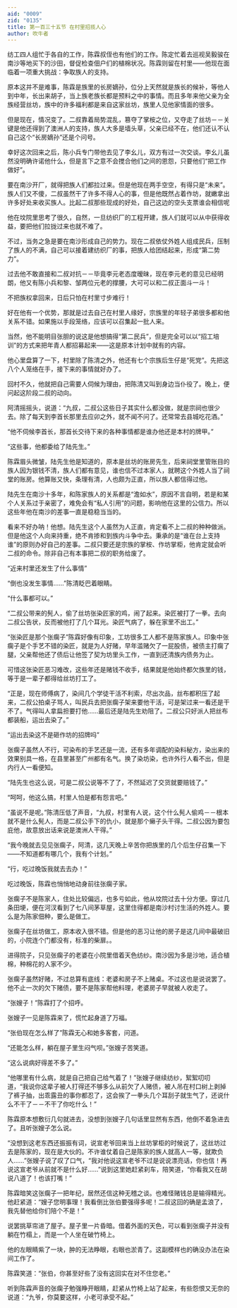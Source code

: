 ```yaml
---
aid: "0009"
zid: "0135"
title: 第一百三十五节 在村里招揽人心
author: 吹牛者
---
```


纺工四人组忙于各自的工作，陈霖叔侄也有他们的工作。陈定忙着去巡视吴毅骏在南沙等地买下的沙田，督促检查佃户们的植棉状况。陈霖则留在村里――他现在面临着一项重大挑战：争取族人的支持。

原本这并不是难事，陈霖是族里的长房嫡孙，位分上天然就是族长的候补，等他人到中年，长出来胡子，当上族老族长都是预料之中的事情。而且多年来他父亲为全族经营丝坊，族中的许多福利都是来自这家丝坊，族里人见他家情面的很多。

但是现在，情况变了。二叔靠着局势混乱，篡夺了掌桉之位，又夺走了丝坊－－关键是他还得到了澳洲人的支持，族人大多是墙头草，父亲已经不在，他们还认不认自己这个“长房嫡孙”还是个问号。

幸好这次回来之后，陈小兵专门带他去见了李幺儿，双方有过一次交谈。李幺儿虽然没明确许诺他什么，但是言下之意不会搅合他们之间的恩怨，只要他们“把工作做好”。

要在南沙开厂，就得把族人们都拉过来。但是他现在两手空空，有得只是“未来”。族人们又不傻，二叔虽然干了许多不得人心的事，但是他既然占着作坊，就嫩拿出许多好处来收买族人。比起二叔那些现成的好处，自己这边的空头支票谁会相信呢

他在坟院里思考了很久，自然，一旦纺织厂的工程开建，族人们就可以从中获得收益，要把他们拉拢过来也就不难了。

不过，当务之急是要在南沙形成自己的势力。现在二叔依仗外姓人组成民兵，压制了族人的不满，自己可以接着建纺织厂的事，把族人给团结起来，形成“第二势力”。

过去他不敢直接和二叔对抗－－毕竟李元老态度暧昧，现在李元老的意见已经明朗，他又有陈小兵和黎、邹两位元老的撑腰，大可可以和二叔正面斗一斗！

不把族权拿回来，日后只怕在村里寸步难行！

好在他有一个优势，那就是过去自己在村里人缘好，宗族里的年轻子弟很多都和他关系不错。如果施以手段笼络，应该可以召集起一批人来。

当然，他不能明目张胆的说这是他想搞得“第二民兵”，但是完全可以以“招工培训”的方式来把年青人都招募起来――这是原本计划中就有的内容。

他心里盘算了一下，村里除了陈清之外，他还有七个宗族后生仔是“死党”。先把这八个人笼络在手，接下来的事情就好办了。

回村不久，他就把自己需要人伺候为理由，把陈清又叫到身边当仆役了。晚上，便问起这阶段二叔的动向。

阿清摇摇头，说道：“九叔，二叔公这些日子其实什么都没做，就是宗祠也很少去。除了每天到李首长那里去应卯之外，就不闻不问了。还常常去县城吃花酒。”

“他不伺候李首长，那首长交待下来的各种事情都是谁办他还是本村的牌甲。”

“这些事，他都委给了陆先生。”

陈霖眉头微皱，陆先生他是知道的，原本是丝坊的账房先生，后来祠堂里管账目的族人因为银钱不清，族人们都有意见，谁也信不过本家人，就聘这个外姓人当了祠堂的账房。他算账又快，条理有清，人也颇为正直，所以族人都信得过他。

陆先生在南沙十多年，和陈家族人的关系都是“澹如水”，原因不言自明，若是和某个人关系过于亲密了，难免会有“私人引用”的问题，影响他在这里的公信力。所以这些年他在南沙的差事一直是稳稳当当的。

看来不好办呐！他想。陆先生这个人虽然为人正直，肯定看不上二叔的种种做派。但是他这个人向来持重，绝不肯掺和到族内斗争中去。秉承的是“谁在台上支持谁”的原则办好自己的差事。二叔只要还是宗族的掌桉、作坊掌柜，他肯定就会听二叔的命令。除非自己有本事把二叔的职务给废了。

“近来村里还发生了什么事情”

“倒也没发生事情……”陈清眨巴着眼睛。

“什么事都可以。”

“二叔公带来的髡人，偷了丝坊张染匠家的鸡，闹了起来。染匠被打了一拳。去向二叔公告状，反而被他打了几个耳光。染匠气病了，躲在家里不出工。”

“张染匠是那个张瘸子”陈霖好像有印象，工坊很多工人都不是陈家族人。印象中张瘸子是个手艺不错的染匠，就是为人好赌，早年滥赌欠了一屁股债，被债主打瘸了腿，父亲帮他还了债后让他签了契为坊里头工作，一直到还清族内债务为止。

可惜这张染匠恶习难改，这些年还是赌钱不收手，结果就是他始终都欠族里的钱，等于是一辈子都得给丝坊打工了。

“正是，现在师傅病了，染间几个学徒干活不利索，尽出次品，丝布都积压了起来，二叔公拍桌子骂人，叫民兵去把张瘸子架来要他干活，可是架过来一看还是干不了。气得叫人拿扁担要打他……最后还是陆先生劝阻了。二叔公只好派人把丝布都装船，运出去染了。”

“运出去染这不是砸作坊的招牌吗”

张瘸子虽然人不行，可染布的手艺还是一流，还有多年调配的染料秘方，染出来的效果别具一格，在县里甚至广州都有名气。换了染坊染，也许外行人看不出，但是内行人一看便知。

“陆先生也这么说，可是二叔公说等不了了，不然延迟了交货就要赔钱了。”

“呵呵，他这么搞，村里人怕是都有怨言吧。”

“虽说不是呢。”陈清压低了声音，“九叔，村里有人说，这个什么髡人偷鸡－－根本就不是什么髡人，而是二叔公手下的仇小，就是那个癞子头干得。二叔公因为要包庇他，故意放出话来说是澳洲人干得。”

“我今晚就去见见张瘸子，阿清，这几天晚上辛苦你把族里的几个后生仔召集一下――不知道都有哪几个，我有个计划。”



“行，吃过晚饭我就去去办！”

吃过晚饭，陈霖也悄悄地动身前往张瘸子家。

张瘸子不是陈家人，住处比较偏远，也多亏如此，他从坟院过去十分方便。穿过几条田埂，便在河汊看到了七八间茅草屋，这里住得都是南沙村讨生活的外姓人。要么是为陈家佃种，要么是做工。

张瘸子在丝坊做工，原本收入很不错。但是他的恶习让他的房子是这几间中最破旧的，小院连个门都没有，标准的柴扉。。

进得院子，只见张瘸子的老婆在小院里借着天色纺纱。南沙因为多是沙地，适合植棉，种棉花的人家不少。

张瘸子虽然好赌，不过总算有底线：老婆和房子不上赌桌。不过这也是说说罢了。他不止一次的欠下赌债，要不是陈家帮他料理，老婆房子早就被人收走了。

“张嫂子！”陈霖打了个招呼。

张嫂子一见是陈霖来了，慌忙起身道了万福。

“张伯现在怎么样了”陈霖无心和她多客套，问道。

“还能怎么样，躺在屋子里生闷气呗。”张嫂子苦笑道。

“这么说病好得差不多了。”

“他哪里有什么病，就是自己把自己给气着了！”张嫂子继续纺纱，絮絮叨叨道，“我说你这辈子被人打得还不够多么从前欠了人赌债，被人吊在村口树上剥掉了裤子抽，出乖露丑的事你都忍了，这会挨了一拳头几个耳刮子就生气了，还说什么不干了－－不干了你吃什么！”

陈霖原本想敷衍几句就进去，没想到张嫂子几句话里显然有东西，他倒不着急进去了。且听张嫂子怎么说。

“没想到这老东西还振振有词，说宣老爷回来当上丝坊掌柜的时候说了，这丝坊过去是陈家的，现在是大伙的。不许谁仗着自己是陈家的族人就高人一等，就欺负人……”张嫂子说了叹了口气，“我对他说这宣老爷不过是说说漂亮话，你也信！再说这宣老爷从前就不是什么好……”说到这里她赶紧刹车，陪笑道，“你看我又在胡说八道了！也该打嘴！”

陈霖暗笑这张瘸子一把年纪，居然还信这种无稽之谈。也难怪赌钱总是输得精光。他赶紧道：“嫂子您明事理！我看倒比张伯要强得多呢！二叔这回的确是孟浪了，我先替他给你们陪个不是！”

说罢挑草帘进了屋子。屋子里一片昏暗。借着外面的天色，可以看到张瘸子并没有躺在竹榻上，而是一个人坐在破竹椅上。

他的左眼睛紫了一块，肿的无法睁眼，右眼也淤青了。这副模样也的确没办法在染间工作了。

陈霖笑道：“张伯，你甚至好些了没有这回实在对不住您老。”

听到陈霖声音的张瘸子勉强睁开眼睛，赶紧从竹椅上站了起来，有些怨恨又无奈的说道：“九爷，你莫要这样，小老可承受不起。”

